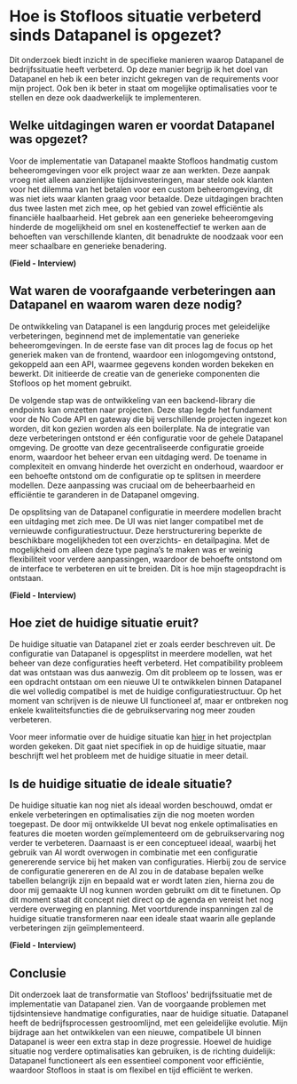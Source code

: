 # Hoe is Stofloos situatie verbeterd sinds Datapanel is opgezet?
Dit onderzoek biedt inzicht in de specifieke manieren waarop Datapanel de bedrijfssituatie heeft verbeterd. Op deze manier begrijp ik het doel van Datapanel en heb ik een beter inzicht gekregen van de requirements voor mijn project. Ook ben ik beter in staat om mogelijke optimalisaties voor te stellen en deze ook daadwerkelijk te implementeren. 

## Welke uitdagingen waren er voordat Datapanel was opgezet?
Voor de implementatie van Datapanel maakte Stofloos handmatig custom beheeromgevingen voor elk project waar ze aan werkten. Deze aanpak vroeg niet alleen aanzienlijke tijdsinvesteringen, maar stelde ook klanten voor het dilemma van het betalen voor een custom beheeromgeving, dit was niet iets waar klanten graag voor betaalde. Deze uitdagingen brachten dus twee lasten met zich mee, op het gebied van zowel efficiëntie als financiële haalbaarheid. Het gebrek aan een generieke beheeromgeving hinderde de mogelijkheid om snel en kosteneffectief te werken aan de behoeften van verschillende klanten, dit benadrukte de noodzaak voor een meer schaalbare en generieke benadering.

**(Field - Interview)**
 
## Wat waren de voorafgaande verbeteringen aan Datapanel en waarom waren deze nodig?
De ontwikkeling van Datapanel is een langdurig proces met geleidelijke verbeteringen, beginnend met de implementatie van generieke beheeromgevingen. In de eerste fase van dit proces lag de focus op het generiek maken van de frontend, waardoor een inlogomgeving ontstond, gekoppeld aan een API, waarmee gegevens konden worden bekeken en bewerkt. Dit initieerde de creatie van de generieke componenten die Stofloos op het moment gebruikt.

De volgende stap was de ontwikkeling van een backend-library die endpoints kan omzetten naar projecten. Deze stap legde het fundament voor de No Code API en gateway die bij verschillende projecten ingezet kon worden, dit kon gezien worden als een boilerplate.
Na de integratie van deze verbeteringen ontstond er één configuratie voor de gehele Datapanel omgeving. De grootte van deze gecentraliseerde configuratie groeide enorm, waardoor het beheer ervan een uitdaging werd. De toename in complexiteit en omvang hinderde het overzicht en onderhoud, waardoor er een behoefte ontstond om de configuratie op te splitsen in meerdere modellen. Deze aanpassing was cruciaal om de beheerbaarheid en efficiëntie te garanderen in de Datapanel omgeving.

De opsplitsing van de Datapanel configuratie in meerdere modellen bracht een uitdaging met zich mee. De UI was niet langer compatibel met de vernieuwde configuratiestructuur. Deze herstructurering beperkte de beschikbare mogelijkheden tot een overzichts- en detailpagina. Met de mogelijkheid om alleen deze type pagina’s te maken was er weinig flexibiliteit voor verdere aanpassingen, waardoor de behoefte ontstond om de interface te verbeteren en uit te breiden. Dit is hoe mijn stageopdracht is ontstaan.

**(Field - Interview)**
 
## Hoe ziet de huidige situatie eruit?
De huidige situatie van Datapanel ziet er zoals eerder beschreven uit. De configuratie van Datapanel is opgesplitst in meerdere modellen, wat het beheer van deze configuraties heeft verbeterd. Het compatibility probleem dat was ontstaan was dus aanwezig. Om dit probleem op te lossen, was er een opdracht ontstaan om een nieuwe UI te ontwikkelen binnen Datapanel die wel volledig compatibel is met de huidige configuratiestructuur. Op het moment van schrijven is de nieuwe UI functioneel af, maar er ontbreken nog enkele kwaliteitsfuncties die de gebruikservaring nog meer zouden verbeteren. 

Voor meer informatie over de huidige situatie kan [hier](../01.%20Opzet%20van%20het%20Project/Projectplan.md#projectopdracht) in het projectplan worden gekeken. Dit gaat niet specifiek in op de huidige situatie, maar beschrijft wel het probleem met de huidige situatie in meer detail.

## Is de huidige situatie de ideale situatie? 
De huidige situatie kan nog niet als ideaal worden beschouwd, omdat er enkele verbeteringen en optimalisaties zijn die nog moeten worden toegepast. De door mij ontwikkelde UI bevat nog enkele optimalisaties en features die moeten worden geïmplementeerd om de gebruikservaring nog verder te verbeteren. Daarnaast is er een conceptueel ideaal, waarbij het gebruik van AI wordt overwogen in combinatie met een configuratie genererende service bij het maken van configuraties. Hierbij zou de service de configuratie genereren en de AI zou in de database bepalen welke tabellen belangrijk zijn en bepaald wat er wordt laten zien, hierna zou de door mij gemaakte UI nog kunnen worden gebruikt om dit te finetunen. Op dit moment staat dit concept niet direct op de agenda en vereist het nog verdere overweging en planning. Met voortdurende inspanningen zal de huidige situatie transformeren naar een ideale staat waarin alle geplande verbeteringen zijn geïmplementeerd.

**(Field - Interview)**

## Conclusie
Dit onderzoek laat de transformatie van Stofloos' bedrijfssituatie met de implementatie van Datapanel zien. Van de voorgaande problemen met tijdsintensieve handmatige configuraties, naar de huidige situatie. Datapanel heeft de bedrijfsprocessen gestroomlijnd, met een geleidelijke evolutie. Mijn bijdrage aan het ontwikkelen van een nieuwe, compatibele UI binnen Datapanel is weer een extra stap in deze progressie. Hoewel de huidige situatie nog verdere optimalisaties kan gebruiken, is de richting duidelijk: Datapanel functioneert als een essentieel component voor efficiëntie, waardoor Stofloos in staat is om flexibel en tijd efficiënt te werken.
